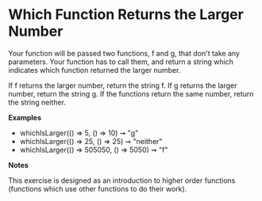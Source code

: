 <h1>Which Function Returns the Larger Number</h1>

<p>Your function will be passed two functions, f and g, that don't take any parameters. Your function has to call them, and return a string which indicates which function returned the larger number.</p>

<p>If f returns the larger number, return the string f.
If g returns the larger number, return the string g.
If the functions return the same number, return the string neither.</P>

<strong>Examples</strong>

<ul>
<li>whichIsLarger(() => 5, () => 10) ➞ "g"</li>
<li>whichIsLarger(() => 25,  () => 25) ➞ "neither"</li>
<li>whichIsLarger(() => 505050, () => 5050) ➞ "f"</li>
</ul>

<strong>Notes</strong>

<p>This exercise is designed as an introduction to higher order functions (functions which use other functions to do their work).</p>